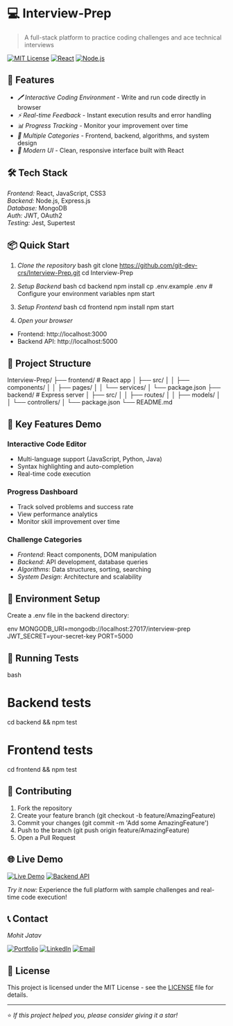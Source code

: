 # 💻 Interview-Prep

> A full-stack platform to practice coding challenges and ace technical interviews

[![MIT License](https://img.shields.io/badge/License-MIT-green.svg)](https://choosealicense.com/licenses/mit/)
[![React](https://img.shields.io/badge/React-20232A?style=flat&logo=react&logoColor=61DAFB)](https://reactjs.org/)
[![Node.js](https://img.shields.io/badge/Node.js-43853D?style=flat&logo=node.js&logoColor=white)](https://nodejs.org/)

## 🚀 Features

- *🖊 Interactive Coding Environment* - Write and run code directly in browser
- *⚡ Real-time Feedback* - Instant execution results and error handling
- *📊 Progress Tracking* - Monitor your improvement over time
- *🧩 Multiple Categories* - Frontend, backend, algorithms, and system design
- *🎨 Modern UI* - Clean, responsive interface built with React

## 🛠 Tech Stack

*Frontend:* React, JavaScript, CSS3  
*Backend:* Node.js, Express.js  
*Database:* MongoDB  
*Auth:* JWT, OAuth2  
*Testing:* Jest, Supertest  

## 📦 Quick Start

1. *Clone the repository*
bash
git clone https://github.com/git-dev-crs/Interview-Prep.git
cd Interview-Prep


2. *Setup Backend*
bash
cd backend
npm install
cp .env.example .env  # Configure your environment variables
npm start


3. *Setup Frontend*
bash
cd frontend
npm install
npm start


4. *Open your browser*
- Frontend: http://localhost:3000
- Backend API: http://localhost:5000

## 📁 Project Structure


Interview-Prep/
├── frontend/          # React app
│   ├── src/
│   │   ├── components/
│   │   ├── pages/
│   │   └── services/
│   └── package.json
├── backend/           # Express server
│   ├── src/
│   │   ├── routes/
│   │   ├── models/
│   │   └── controllers/
│   └── package.json
└── README.md


## 🎯 Key Features Demo

### Interactive Code Editor
- Multi-language support (JavaScript, Python, Java)
- Syntax highlighting and auto-completion
- Real-time code execution

### Progress Dashboard
- Track solved problems and success rate
- View performance analytics
- Monitor skill improvement over time

### Challenge Categories
- *Frontend*: React components, DOM manipulation
- *Backend*: API development, database queries
- *Algorithms*: Data structures, sorting, searching
- *System Design*: Architecture and scalability

## 🔧 Environment Setup

Create a .env file in the backend directory:

env
MONGODB_URI=mongodb://localhost:27017/interview-prep
JWT_SECRET=your-secret-key
PORT=5000


## 🧪 Running Tests

bash
# Backend tests
cd backend && npm test

# Frontend tests
cd frontend && npm test


## 🤝 Contributing

1. Fork the repository
2. Create your feature branch (git checkout -b feature/AmazingFeature)
3. Commit your changes (git commit -m 'Add some AmazingFeature')
4. Push to the branch (git push origin feature/AmazingFeature)
5. Open a Pull Request

## 🌐 Live Demo

[![Live Demo](https://img.shields.io/badge/Live%20Demo-4285F4?style=for-the-badge&logo=google-chrome&logoColor=white)](https://interview-prep-frontend.vercel.app/)
[![Backend API](https://img.shields.io/badge/API%20Docs-FF6C37?style=for-the-badge&logo=postman&logoColor=white)](https://interview-prep-backend.herokuapp.com/api-docs)

*Try it now:* Experience the full platform with sample challenges and real-time code execution!

## 📞 Contact

*Mohit Jatav*

[![Portfolio](https://img.shields.io/badge/Portfolio-FF5722?style=flat&logo=todoist&logoColor=white)](https://mohit-portfolio-teal.vercel.app/)
[![LinkedIn](https://img.shields.io/badge/LinkedIn-0077B5?style=flat&logo=linkedin&logoColor=white)](https://www.linkedin.com/in/mohit-jatav-6819a0260/)
[![Email](https://img.shields.io/badge/Email-D14836?style=flat&logo=gmail&logoColor=white)](mailto:mohitjatav326@gmail.com)

## 📄 License

This project is licensed under the MIT License - see the [LICENSE](LICENSE) file for details.

---

⭐ *If this project helped you, please consider giving it a star!*
